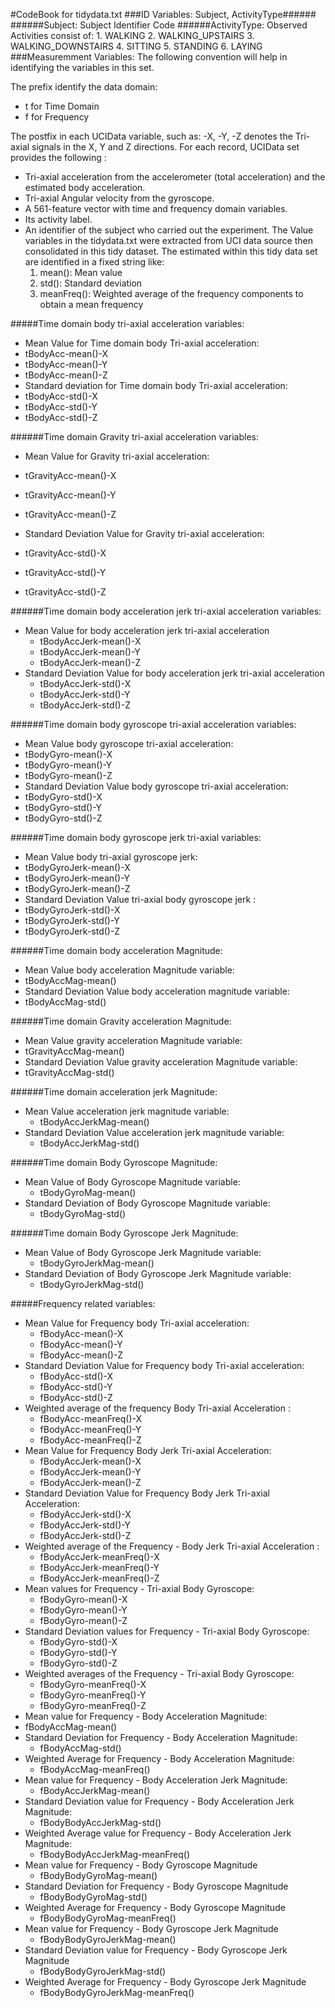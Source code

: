 #CodeBook for tidydata.txt
###ID Variables: Subject, ActivityType######
######Subject:  Subject Identifier Code
######ActivityType: Observed Activities consist of:
      1. WALKING
      2. WALKING_UPSTAIRS
      3. WALKING_DOWNSTAIRS
      4. SITTING
      5. STANDING
      6. LAYING
###Measuremment Variables:
The following convention will help in identifying the variables in this set.  

The prefix identify the data domain:
- t for Time Domain
- f for Frequency

The postfix in each UCIData variable, such as: -X, -Y, -Z denotes the Tri-axial signals in the X, Y and Z directions.  For each record, UCIData set provides the following : 
- Tri-axial acceleration from the accelerometer (total acceleration) and the estimated body acceleration.
- Tri-axial Angular velocity from the gyroscope. 
- A 561-feature vector with time and frequency domain variables. 
- Its activity label. 
- An identifier of the subject who carried out the experiment.
The Value variables in the tidydata.txt were extracted from UCI data source then consolidated in this tidy dataset. The estimated within this tidy data set  are identified in a fixed string like: 
    1. mean(): Mean value
    2. std(): Standard deviation
    3. meanFreq(): Weighted average of the frequency components to obtain a mean frequency
 
#####Time domain body tri-axial acceleration variables:
 - Mean Value for Time domain body Tri-axial acceleration:
  -  tBodyAcc-mean()-X
  -  tBodyAcc-mean()-Y
  -  tBodyAcc-mean()-Z
 -  Standard deviation for Time domain body Tri-axial acceleration:
  -  tBodyAcc-std()-X
  -  tBodyAcc-std()-Y
  -  tBodyAcc-std()-Z

######Time domain Gravity tri-axial acceleration variables:
 - Mean Value for Gravity tri-axial acceleration:
  - tGravityAcc-mean()-X
  - tGravityAcc-mean()-Y
  - tGravityAcc-mean()-Z

 - Standard Deviation Value for Gravity tri-axial acceleration:
  - tGravityAcc-std()-X
  - tGravityAcc-std()-Y
  - tGravityAcc-std()-Z

######Time domain body acceleration jerk tri-axial acceleration variables:
- Mean Value for body acceleration jerk tri-axial acceleration
  - tBodyAccJerk-mean()-X
  - tBodyAccJerk-mean()-Y
  - tBodyAccJerk-mean()-Z
- Standard Deviation Value for body acceleration jerk tri-axial acceleration
  - tBodyAccJerk-std()-X
  - tBodyAccJerk-std()-Y
  - tBodyAccJerk-std()-Z

######Time domain body gyroscope tri-axial acceleration variables:
 - Mean Value body gyroscope tri-axial acceleration:
  - tBodyGyro-mean()-X
  - tBodyGyro-mean()-Y
  - tBodyGyro-mean()-Z
 - Standard Deviation Value body gyroscope tri-axial acceleration:
  - tBodyGyro-std()-X
  - tBodyGyro-std()-Y
  - tBodyGyro-std()-Z      

######Time domain body gyroscope jerk tri-axial variables:
 - Mean Value body  tri-axial gyroscope jerk:
  - tBodyGyroJerk-mean()-X
  - tBodyGyroJerk-mean()-Y
  - tBodyGyroJerk-mean()-Z
 - Standard Deviation Value tri-axial body gyroscope jerk :
  - tBodyGyroJerk-std()-X
  - tBodyGyroJerk-std()-Y
  - tBodyGyroJerk-std()-Z

######Time domain body acceleration Magnitude: 
 - Mean Value body acceleration Magnitude variable:
  - tBodyAccMag-mean()
 - Standard Deviation Value body acceleration magnitude variable:
  - tBodyAccMag-std()

######Time domain Gravity acceleration Magnitude: 
 - Mean Value gravity acceleration Magnitude variable:
  - tGravityAccMag-mean()
 - Standard Deviation Value gravity acceleration Magnitude variable:
  - tGravityAccMag-std()

######Time domain acceleration jerk Magnitude: 
 - Mean Value acceleration jerk magnitude variable:
   - tBodyAccJerkMag-mean()
 - Standard Deviation Value acceleration jerk magnitude variable:
   - tBodyAccJerkMag-std()

######Time domain Body Gyroscope  Magnitude: 
 - Mean Value of Body Gyroscope  Magnitude variable:
   - tBodyGyroMag-mean()
 - Standard Deviation of Body Gyroscope  Magnitude variable:
   - tBodyGyroMag-std()

######Time domain Body Gyroscope Jerk  Magnitude: 
 - Mean Value of Body Gyroscope Jerk Magnitude variable:
   - tBodyGyroJerkMag-mean()
 - Standard Deviation of Body Gyroscope Jerk Magnitude variable:
   - tBodyGyroJerkMag-std()

#####Frequency related variables:
 - Mean Value for Frequency body Tri-axial acceleration:
   - fBodyAcc-mean()-X
   - fBodyAcc-mean()-Y
   - fBodyAcc-mean()-Z
 - Standard Deviation Value for Frequency body Tri-axial acceleration:
   - fBodyAcc-std()-X
   - fBodyAcc-std()-Y
   - fBodyAcc-std()-Z
 - Weighted average of the frequency Body Tri-axial Acceleration : 
   - fBodyAcc-meanFreq()-X
   - fBodyAcc-meanFreq()-Y
   - fBodyAcc-meanFreq()-Z
 - Mean Value for Frequency Body Jerk Tri-axial Acceleration:
   - fBodyAccJerk-mean()-X
   - fBodyAccJerk-mean()-Y
   - fBodyAccJerk-mean()-Z
 - Standard Deviation Value for Frequency Body Jerk Tri-axial Acceleration:
   - fBodyAccJerk-std()-X
   - fBodyAccJerk-std()-Y
   - fBodyAccJerk-std()-Z
 - Weighted average of the Frequency - Body Jerk Tri-axial Acceleration : 
   - fBodyAccJerk-meanFreq()-X
   - fBodyAccJerk-meanFreq()-Y
   - fBodyAccJerk-meanFreq()-Z
 - Mean values for Frequency - Tri-axial Body Gyroscope:
   - fBodyGyro-mean()-X
   - fBodyGyro-mean()-Y
   - fBodyGyro-mean()-Z
 - Standard Deviation values for Frequency - Tri-axial Body Gyroscope:
   - fBodyGyro-std()-X
   - fBodyGyro-std()-Y
   - fBodyGyro-std()-Z
 - Weighted averages of the Frequency - Tri-axial Body Gyroscope:	 
   - fBodyGyro-meanFreq()-X
   - fBodyGyro-meanFreq()-Y
   - fBodyGyro-meanFreq()-Z
 -  Mean value for Frequency - Body Acceleration Magnitude:
   - fBodyAccMag-mean()
 - Standard Deviation for Frequency - Body Acceleration Magnitude:
   - fBodyAccMag-std()
 - Weighted Average for Frequency - Body Acceleration Magnitude:
   - fBodyAccMag-meanFreq()
 - Mean value for Frequency - Body Acceleration Jerk Magnitude:
   - fBodyAccJerkMag-mean()
 - Standard Deviation value for Frequency - Body Acceleration Jerk Magnitude: 
   - fBodyBodyAccJerkMag-std()
 - Weighted Average value for Frequency - Body Acceleration Jerk Magnitude: 
   - fBodyBodyAccJerkMag-meanFreq()
 - Mean value for Frequency - Body Gyroscope Magnitude  
   - fBodyBodyGyroMag-mean()
 - Standard Deviation for Frequency - Body Gyroscope Magnitude  
   - fBodyBodyGyroMag-std()
 - Weighted Average for Frequency - Body Gyroscope Magnitude  
   - fBodyBodyGyroMag-meanFreq()
 - Mean value for Frequency - Body Gyroscope Jerk Magnitude  
   - fBodyBodyGyroJerkMag-mean()
 - Standard Deviation value for Frequency - Body Gyroscope Jerk Magnitude  
   - fBodyBodyGyroJerkMag-std()
 - Weighted Average for Frequency - Body Gyroscope Jerk Magnitude 
   - fBodyBodyGyroJerkMag-meanFreq()

